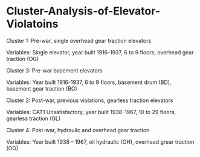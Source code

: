 # Cluster-Analysis-of-Elevator-Violatoins

Cluster 1: Pre-war, single overhead gear traction elevators

Variables: Single elevator, year built 1916-1937, 6 to 9 floors, overhead gear traction (OG) 

Cluster 3: Pre-war basement elevators

Variables: Year built 1916-1937, 6 to 9 floors, basement drum (BD), basement gear traction (BG)

Cluster 2: Post-war, previous violations, gearless traction elevators

Variables: CAT1 Unsatisfactory, year built 1938-1967, 10 to 29 floors, gearless traction (GL)

Cluster 4: Post-war, hydraulic and overhead gear traction

Variables: Year built 1938 – 1967, oil hydraulic (OH), overhead grear traction (OG) 

